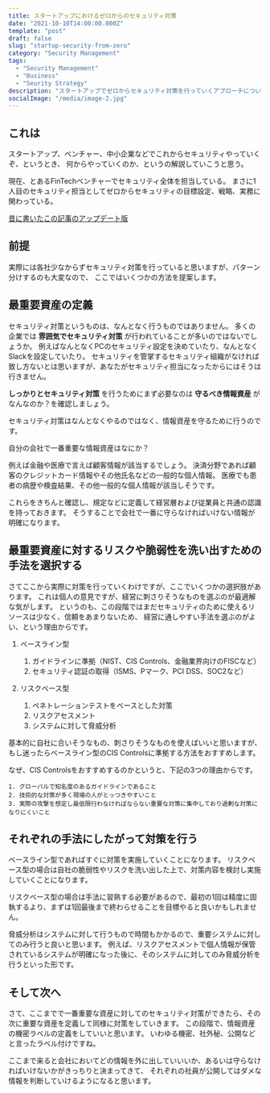 ```yaml
---
title: スタートアップにおけるゼロからのセキュリティ対策
date: "2021-10-10T14:00:00.000Z"
template: "post"
draft: false
slug: "startup-security-from-zero"
category: "Security Management"
tags:
  - "Security Management"
  - "Business"
  - "Seurity Strategy"
description: "スタートアップでゼロからセキュリティ対策を行っていくアプローチについて解説する"
socialImage: "/media/image-2.jpg"
---
```


## これは
スタートアップ、ベンチャー、中小企業などでこれからセキュリティやっていくぞ、というとき、
何からやっていくのか、というの解説していこうと思う。

現在、とあるFinTechベンチャーでセキュリティ全体を担当している。
まさに1人目のセキュリティ担当としてゼロからセキュリティの目標設定、戦略、実務に関わっている。

[昔に書いたこの記事のアップデート版](https://note.com/tkslife/n/n5cd32b68cfce)

## 前提
実際には各社少なからずセキュリティ対策を行っていると思いますが、パターン分けするのも大変なので、
ここではいくつかの方法を提案します。

## 最重要資産の定義
セキュリティ対策というものは、なんとなく行うものではありません。
多くの企業では **雰囲気でセキュリティ対策** が行われていることが多いのではないでしょうか。
例えばなんとなくPCのセキュリティ設定を決めていたり、なんとなくSlackを設定していたり。
セキュリティを管掌するセキュリティ組織がなければ致し方ないとは思いますが、あなたがセキュリティ担当になったからにはそうは行きません。

**しっかりとセキュリティ対策** を行うためにまず必要なのは **守るべき情報資産** がなんなのか？を確認しましょう。

セキュリティ対策はなんとなくやるのではなく、情報資産を守るために行うのです。

自分の会社で一番重要な情報資産はなにか？

例えば金融や医療で言えば顧客情報が該当するでしょう。
決済分野であれば顧客のクレジットカード情報やその他氏名などの一般的な個人情報。
医療でも患者の病歴や検査結果、その他一般的な個人情報が該当しそうです。

これらをきちんと確認し、規定などに定義して経営層および従業員と共通の認識を持っておきます。
そうすることで会社で一番に守らなければいけない情報が明確になります。

## 最重要資産に対するリスクや脆弱性を洗い出すための手法を選択する
さてここから実際に対策を行っていくわけですが、ここでいくつかの選択肢があります。
これは個人の意見ですが、経営に刺さりそうなものを選ぶのが最適解な気がします。
というのも、この段階ではまだセキュリティのために使えるリソースは少なく、信頼をあまりないため、
経営に通しやすい手法を選ぶのがよい、という理由からです。

1.  ベースライン型
    1.  ガイドラインに準拠（NIST、CIS Controls、金融業界向けのFISCなど）
    2.  セキュリティ認証の取得（ISMS、Pマーク、PCI DSS、SOC2など）

2. リスクベース型
   1. ペネトレーションテストをベースとした対策
   2. リスクアセスメント
   3. システムに対して脅威分析

基本的に自社に合いそうなもの、刺さりそうなものを使えばいいと思いますが、
もし迷ったらベースライン型のCIS Controlsに準拠する方法をおすすめします。

なぜ、CIS Controlsをおすすめするのかというと、下記の3つの理由からです。
```
1. グローバルで知名度のあるガイドラインであること
2. 技術的な対策が多く現場の人がとっつきやすいこと
3. 実際の攻撃を想定し最低限行わなければならない重要な対策に集中しており過剰な対策になりにくいこと
```

## それぞれの手法にしたがって対策を行う

ベースライン型であればすぐに対策を実施していくことになります。
リスクベース型の場合は自社の脆弱性やリスクを洗い出した上で、対策内容を検討し実施していくことになります。

リスクベース型の場合は手法に習熟する必要があるので、最初の1回は精度に固執するより、まずは1回最後まで終わらせることを目標やると良いかもしれません。

脅威分析はシステムに対して行うもので時間もかかるので、重要システムに対してのみ行うと良いと思います。
例えば、リスクアセスメントで個人情報が保管されているシステムが明確になった後に、そのシステムに対してのみ脅威分析を行うといった形です。

## そして次へ
さて、ここまでで一番重要な資産に対してのセキュリティ対策ができたら、その次に重要な資産を定義して同様に対策をしていきます。
この段階で、情報資産の機密ラベルの定義をしていいと思います。
いわゆる機密、社外秘、公開などと言ったラベル付けですね。

ここまで来ると会社においてどの情報を外に出していいいか、あるいは守らなければいけないかがきっちりと決まってきて、
それぞれの社員が公開してはダメな情報を判断していけるようになると思います。